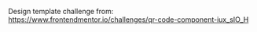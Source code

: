 Design template challenge from: https://www.frontendmentor.io/challenges/qr-code-component-iux_sIO_H

